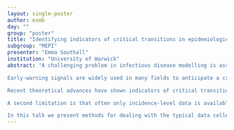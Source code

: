 ```yaml
---
layout: single-poster
author: esmb
day: ""
group: "poster"
title: "Identifying indicators of critical transitions in epidemiological data"
subgroup: "MEPI"
presenter: "Emma Southall"
institution: "University of Warwick"
abstract: "A challenging problem in infectious disease modelling is assessing when a disease has been eliminated. Control campaigns have substantial economic consequences; as such there are high demands to reduce costs and reallocate resources. However, if campaigns are stopped prematurely it can result in disease resurgence and subsequently put control efforts back by decades. Early-warning signals offer a computationally inexpensive technique to monitor the progress towards elimination, using statistical indicators calculated on time series data.

Early-warning signals are widely used in many fields to anticipate a critical threshold prior to reaching it. A system undergoes the phenomenon known as critical slowing down as it crosses through a threshold. Theory predicts that fluctuations away from the mean will recover more slowly as the system approaches a critical transition (Scheffer et al., 2009). This is key in infectious disease modelling to assess when the basic reproduction number is reduced below the threshold of one.

Recent theoretical advances have shown indicators of critical transitions in epidemiology such as measuring the variance in synthetic disease data. Our work highlights several challenges when applying this theory in practice. One potential problem is known as 'detrending' the data, which can be difficult to achieve in a single time series (Dessavre & Southall et al., 2019). Accurately detrending the signal removes the mean to obtain the fluctuations, whilst preserving any statistical properties.  We present a novel approach using a metapopulation framework to successfully detrend data using the mean of different geographical subpopulations.

A second limitation is that often only incidence-level data is available publicly. However, current theoretical analyses of statistical indicators concentrate on prevalence data, instead of new cases. We demonstrate that indicators calculated on simulated incidence time series data exhibit vastly different behaviours to those previously studied on prevalence data (Southall et al., 2020). Inconsistencies in time series traits between different diseases systems and a variety of disease data types could lead to misleading results when applied to collected data. 

In this talk we present methods for dealing with the typical data collected and our results show promising methods for calculating early-warning signals of elimination on real-world noisy data."
---
```


